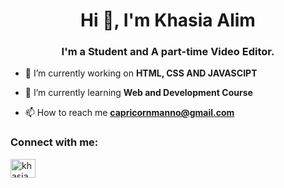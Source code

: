 <h1 align="center">Hi 👋, I'm Khasia Alim</h1>
<h3 align="center">I'm a Student and A part-time Video Editor.</h3>

- 🔭 I’m currently working on **HTML, CSS AND JAVASCIPT**

- 🌱 I’m currently learning **Web and Development Course**

- 📫 How to reach me **capricornmanno@gmail.com**

<h3 align="left">Connect with me:</h3>
<p align="left">
<a href="https://instagram.com/khasia.alim" target="blank"><img align="center" src="https://raw.githubusercontent.com/rahuldkjain/github-profile-readme-generator/master/src/images/icons/Social/instagram.svg" alt="khasia.alim" height="30" width="40" /></a>
</p>

